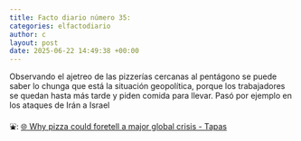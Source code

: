 ```yaml
---
title: Facto diario número 35:
categories: elfactodiario
author: c
layout: post
date: 2025-06-22 14:49:38 +00:00
---
```

Observando el ajetreo de las pizzerías cercanas al pentágono se puede saber lo chunga que está la situación geopolítica, porque los trabajadores se quedan hasta más tarde y piden comida para llevar. Pasó por ejemplo en los ataques de Irán a Israel

⛲: [🌐 Why pizza could foretell a major global crisis - Tapas](https://www.tapasmagazine.es/en/why-pizza-could-foretell-a-major-global-crisis/)
